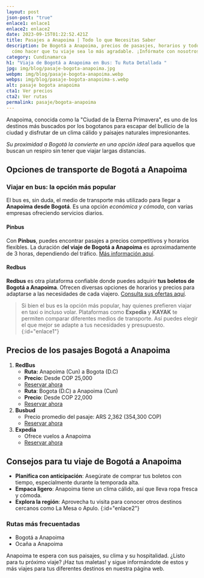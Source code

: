 ```yaml
---
layout: post
json-post: "true"
enlace1: enlace1
enlace2: enlace2
date: 2023-09-15T01:22:52.421Z
title: Pasajes a Anapoima | Todo lo que Necesitas Saber
description: De Bogotá a Anapoima, precios de pasasjes, horarios y todo sobre
  cómo hacer que tu viaje sea lo más agradable. ¡Infórmate con nosotros!
category: Cundinamarca
h1: "Viaja de Bogotá a Anapoima en Bus: Tu Ruta Detallada "
jpg: img/blog/pasaje-bogota-anapoima.jpg
webpm: img/blog/pasaje-bogota-anapoima.webp
webps: img/blog/pasaje-bogota-anapoima-s.webp
alt: pasaje bogota anapoima
cta1: Ver precios
cta2: Ver rutas
permalink: pasaje/bogota-anapoima
---
```

Anapoima, conocida como la "Ciudad de la Eterna Primavera", es uno de los destinos más buscados por los bogotanos para escapar del bullicio de la ciudad y disfrutar de un clima cálido y paisajes naturales impresionantes.

*Su proximidad a Bogotá la convierte en una opción ideal* para aquellos que buscan un respiro sin tener que viajar largas distancias.

## Opciones de transporte de Bogotá a Anapoima

### Viajar en bus: la opción más popular

El bus es, sin duda, el medio de transporte más utilizado para llegar a **Anapoima desde Bogotá**. Es una opción *económica y cómoda*, con varias empresas ofreciendo servicios diarios.

#### **Pinbus**

Con **Pinbus**, puedes encontrar pasajes a precios competitivos y horarios flexibles. La duración d**el viaje de Bogotá a Anapoima** es aproximadamente de 3 horas, dependiendo del tráfico. [Más información aquí](https://www.bing.com/ck/a?!&&p=1c2f2b6f69bdf1f4JmltdHM9MTY5MzE4MDgwMCZpZ3VpZD0zMWMyMmZjOS00OTRmLTYyNDQtMzRkMC0zY2I1NDhkYjYzMjEmaW5zaWQ9NTQyNQ&ptn=3&hsh=3&fclid=31c22fc9-494f-6244-34d0-3cb548db6321&psq=pasaje+a+anapoima&u=a1aHR0cHM6Ly93d3cuaG9yYXJpb2RlYnVzZXMuY29tLmNvL2JvZ290YS9ib2dvdGEtYS1hbmFwb2ltYSM6fjp0ZXh0PVBhc2FqZXMlMjB5JTIwSG9yYXJpb3MlMjBkZSUyMEJvZ290JUMzJUExJTIwYSUyMEFuYXBvaW1hJTIwRXhwcmVzbywxNSUzQTAwJTIwMTYlM0EwMCUyMDE3JTNBMDAlMjBUZXJtaW5hbCUyMFNhbGl0cmUlMjBCb2dvdCVDMyVBMSUyMERlc2RlJTIwJTI0MzEuMDAw&ntb=1).

#### **Redbus**

**Redbus** es otra plataforma confiable donde puedes adquirir **tus boletos de Bogotá a Anapoima**. Ofrecen diversas opciones de horarios y precios para adaptarse a las necesidades de cada viajero. [Consulta sus ofertas aquí](https://www.bing.com/ck/a?!&&p=894d78c60ef43566JmltdHM9MTY5MzE4MDgwMCZpZ3VpZD0zMWMyMmZjOS00OTRmLTYyNDQtMzRkMC0zY2I1NDhkYjYzMjEmaW5zaWQ9NTE2MA&ptn=3&hsh=3&fclid=31c22fc9-494f-6244-34d0-3cb548db6321&psq=pasaje+a+anapoima&u=a1aHR0cHM6Ly93d3cucmVkYnVzLmNvL2NpdWRhZC9hbmFwb2ltYS1wYXNhamVzLWRlLWJ1cw&ntb=1).

> Si bien el bus es la opción más popular, hay quienes prefieren viajar en taxi o incluso volar. Plataformas como **Expedia** y **KAYAK** te permiten comparar diferentes medios de transporte. Así puedes elegir el que mejor se adapte a tus necesidades y presupuesto.
{:id="enlace1"}

## Precios de los pasajes Bogotá a Anapoima

1. **RedBus**
   * **Ruta:** Anapoima (Cun) a Bogota (D.C)
   * **Precio:** Desde COP 25,000
   * [Reservar ahora](https://www.redbus.co/)
   * **Ruta**: Bogota (D.C) a Anapoima (Cun)
   * **Precio**: Desde COP 22,000
   * [Reservar ahora](https://www.redbus.co/)
2. **Busbud**
   * Precio promedio del pasaje: ARS 2,362 (354,300 COP)
   * [Reservar ahora](https://www.busbud.com/es-419/autobus-bogota-anapoima/r/d2g64p-d2fczu)
3. **Expedia**
   * Ofrece vuelos a Anapoima
   * [Reservar ahora](https://www.expedia.com/es/Vuelos-Baratos-Anapoima.d6324804.Guia-de-vuelos)

## Consejos para tu viaje de Bogotá a Anapoima

* **Planifica con anticipación**: Asegúrate de comprar tus boletos con tiempo, especialmente durante la temporada alta.
* **Empaca ligero**: Anapoima tiene un clima cálido, así que lleva ropa fresca y cómoda.
* **Explora la región**: Aprovecha tu visita para conocer otros destinos cercanos como La Mesa o Apulo.
{:id="enlace2"}

### Rutas más frecuentadas

* Bogotá a Anapoima
* Ocaña a Anapoima

Anapoima te espera con sus paisajes, su clima y su hospitalidad. ¿Listo para tu próximo viaje? ¡Haz tus maletas! y sigue informándote de estos y más viajes para tus diferentes destinos en nuestra página web.
